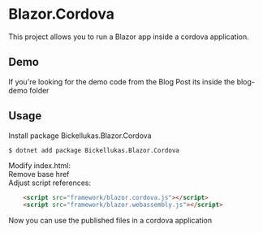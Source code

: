 # Blazor.Cordova

This project allows you to run a Blazor app inside a cordova application.

## Demo
If you're looking for the demo code from the Blog Post its inside the blog-demo folder

## Usage
Install package Bickellukas.Blazor.Cordova
```
$ dotnet add package Bickellukas.Blazor.Cordova
```

Modify index.html:  
Remove base href  
Adjust script references:
``` html
    <script src="framework/blazor.cordova.js"></script>
    <script src="framework/blazor.webassembly.js"></script>
```

Now you can use the published files in a cordova application